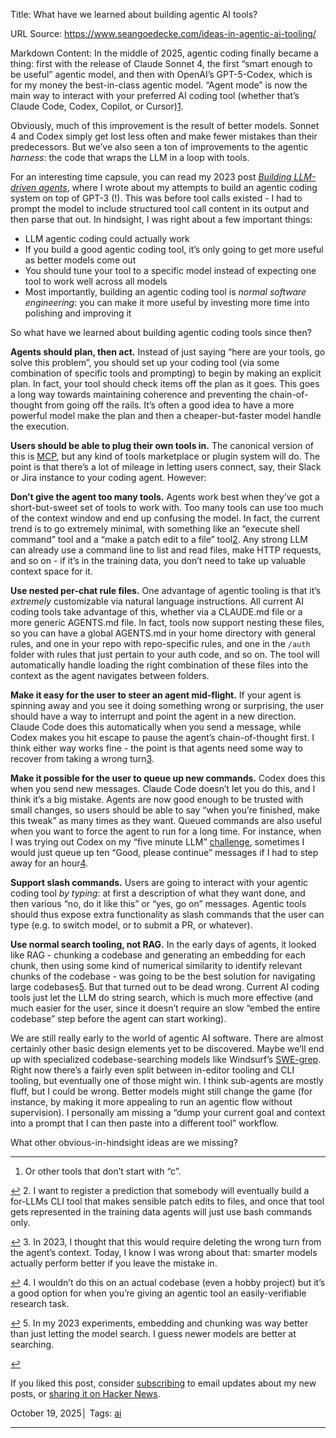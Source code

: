 Title: What have we learned about building agentic AI tools?

URL Source: https://www.seangoedecke.com/ideas-in-agentic-ai-tooling/

Markdown Content:
In the middle of 2025, agentic coding finally became a thing: first with the release of Claude Sonnet 4, the first “smart enough to be useful” agentic model, and then with OpenAI’s GPT-5-Codex, which is for my money the best-in-class agentic model. “Agent mode” is now the main way to interact with your preferred AI coding tool (whether that’s Claude Code, Codex, Copilot, or Cursor)[1](https://www.seangoedecke.com/ideas-in-agentic-ai-tooling/#fn-1).

Obviously, much of this improvement is the result of better models. Sonnet 4 and Codex simply get lost less often and make fewer mistakes than their predecessors. But we’ve also seen a ton of improvements to the agentic _harness_: the code that wraps the LLM in a loop with tools.

For an interesting time capsule, you can read my 2023 post [_Building LLM-driven agents_](https://www.seangoedecke.com/llm-driven-agents), where I wrote about my attempts to build an agentic coding system on top of GPT-3 (!). This was before tool calls existed - I had to prompt the model to include structured tool call content in its output and then parse that out. In hindsight, I was right about a few important things:

*   LLM agentic coding could actually work
*   If you build a good agentic coding tool, it’s only going to get more useful as better models come out
*   You should tune your tool to a specific model instead of expecting one tool to work well across all models
*   Most importantly, building an agentic coding tool is _normal software engineering_: you can make it more useful by investing more time into polishing and improving it

So what have we learned about building agentic coding tools since then?

**Agents should plan, then act.** Instead of just saying “here are your tools, go solve this problem”, you should set up your coding tool (via some combination of specific tools and prompting) to begin by making an explicit plan. In fact, your tool should check items off the plan as it goes. This goes a long way towards maintaining coherence and preventing the chain-of-thought from going off the rails. It’s often a good idea to have a more powerful model make the plan and then a cheaper-but-faster model handle the execution.

**Users should be able to plug their own tools in.** The canonical version of this is [MCP](https://www.seangoedecke.com/model-context-protocol), but any kind of tools marketplace or plugin system will do. The point is that there’s a lot of mileage in letting users connect, say, their Slack or Jira instance to your coding agent. However:

**Don’t give the agent too many tools.** Agents work best when they’ve got a short-but-sweet set of tools to work with. Too many tools can use too much of the context window and end up confusing the model. In fact, the current trend is to go extremely minimal, with something like an “execute shell command” tool and a “make a patch edit to a file” tool[2](https://www.seangoedecke.com/ideas-in-agentic-ai-tooling/#fn-2). Any strong LLM can already use a command line to list and read files, make HTTP requests, and so on - if it’s in the training data, you don’t need to take up valuable context space for it.

**Use nested per-chat rule files.** One advantage of agentic tooling is that it’s _extremely_ customizable via natural language instructions. All current AI coding tools take advantage of this, whether via a CLAUDE.md file or a more generic AGENTS.md file. In fact, tools now support nesting these files, so you can have a global AGENTS.md in your home directory with general rules, and one in your repo with repo-specific rules, and one in the `/auth` folder with rules that just pertain to your auth code, and so on. The tool will automatically handle loading the right combination of these files into the context as the agent navigates between folders.

**Make it easy for the user to steer an agent mid-flight.** If your agent is spinning away and you see it doing something wrong or surprising, the user should have a way to interrupt and point the agent in a new direction. Claude Code does this automatically when you send a message, while Codex makes you hit escape to pause the agent’s chain-of-thought first. I think either way works fine - the point is that agents need some way to recover from taking a wrong turn[3](https://www.seangoedecke.com/ideas-in-agentic-ai-tooling/#fn-3).

**Make it possible for the user to queue up new commands.** Codex does this when you send new messages. Claude Code doesn’t let you do this, and I think it’s a big mistake. Agents are now good enough to be trusted with small changes, so users should be able to say “when you’re finished, make this tweak” as many times as they want. Queued commands are also useful when you want to force the agent to run for a long time. For instance, when I was trying out Codex on my “five minute LLM” [challenge](https://www.seangoedecke.com/ai-research-with-codex), sometimes I would just queue up ten “Good, please continue” messages if I had to step away for an hour[4](https://www.seangoedecke.com/ideas-in-agentic-ai-tooling/#fn-4).

**Support slash commands.** Users are going to interact with your agentic coding tool _by typing_: at first a description of what they want done, and then various “no, do it like this” or “yes, go on” messages. Agentic tools should thus expose extra functionality as slash commands that the user can type (e.g. to switch model, or to submit a PR, or whatever).

**Use normal search tooling, not RAG.** In the early days of agents, it looked like RAG - chunking a codebase and generating an embedding for each chunk, then using some kind of numerical similarity to identify relevant chunks of the codebase - was going to be the best solution for navigating large codebases[5](https://www.seangoedecke.com/ideas-in-agentic-ai-tooling/#fn-5). But that turned out to be dead wrong. Current AI coding tools just let the LLM do string search, which is much more effective (and much easier for the user, since it doesn’t require an slow “embed the entire codebase” step before the agent can start working).

We are still really early to the world of agentic AI software. There are almost certainly other basic design elements yet to be discovered. Maybe we’ll end up with specialized codebase-searching models like Windsurf’s [SWE-grep](https://cognition.ai/blog/swe-grep). Right now there’s a fairly even split between in-editor tooling and CLI tooling, but eventually one of those might win. I think sub-agents are mostly fluff, but I could be wrong. Better models might still change the game (for instance, by making it more appealing to run an agentic flow without supervision). I personally am missing a “dump your current goal and context into a prompt that I can then paste into a different tool” workflow.

What other obvious-in-hindsight ideas are we missing?

* * *

1.   Or other tools that don’t start with “c”.

[↩](https://www.seangoedecke.com/ideas-in-agentic-ai-tooling/#fnref-1)
2.   I want to register a prediction that somebody will eventually build a for-LLMs CLI tool that makes sensible patch edits to files, and once that tool gets represented in the training data agents will just use bash commands only.

[↩](https://www.seangoedecke.com/ideas-in-agentic-ai-tooling/#fnref-2)
3.   In 2023, I thought that this would require deleting the wrong turn from the agent’s context. Today, I know I was wrong about that: smarter models actually perform better if you leave the mistake in.

[↩](https://www.seangoedecke.com/ideas-in-agentic-ai-tooling/#fnref-3)
4.   I wouldn’t do this on an actual codebase (even a hobby project) but it’s a good option for when you’re giving an agentic tool an easily-verifiable research task.

[↩](https://www.seangoedecke.com/ideas-in-agentic-ai-tooling/#fnref-4)
5.   In my 2023 experiments, embedding and chunking was way better than just letting the model search. I guess newer models are better at searching.

[↩](https://www.seangoedecke.com/ideas-in-agentic-ai-tooling/#fnref-5)

If you liked this post, consider [subscribing](https://buttondown.com/seangoedecke) to email updates about my new posts, or [sharing it on Hacker News](https://news.ycombinator.com/submitlink?u=https://www.seangoedecke.com/ideas-in-agentic-ai-tooling/&t=What%20have%20we%20learned%20about%20building%20agentic%20AI%20tools?).

October 19, 2025│ Tags: [ai](https://www.seangoedecke.com/tags/ai/)

* * *